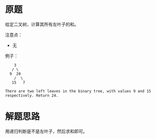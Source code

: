 # 原题
给定二叉树，计算其所有左叶子的和。

注意点：

  - 无

例子：

```
    3
   / \
  9  20
    /  \
   15   7

There are two left leaves in the binary tree, with values 9 and 15 respectively. Return 24.
```

# 解题思路
用递归判断是不是左叶子，然后求和即可。
